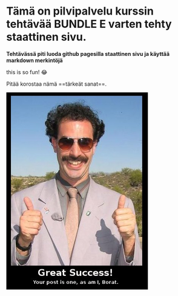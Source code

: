 # Tämä on pilvipalvelu kurssin tehtävää BUNDLE E varten tehty staattinen sivu.

**Tehtävässä piti luoda github pagesilla staattinen sivu ja käyttää markdown merkintöjä**

this is so fun! :joy:

Pitää korostaa nämä ==tärkeät sanat==.

![jee](thumbs_up.jpg)